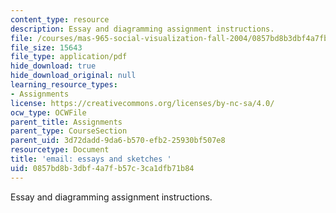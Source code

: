 ```yaml
---
content_type: resource
description: Essay and diagramming assignment instructions.
file: /courses/mas-965-social-visualization-fall-2004/0857bd8b3dbf4a7fb57c3ca1dfb71b84_assn7.pdf
file_size: 15643
file_type: application/pdf
hide_download: true
hide_download_original: null
learning_resource_types:
- Assignments
license: https://creativecommons.org/licenses/by-nc-sa/4.0/
ocw_type: OCWFile
parent_title: Assignments
parent_type: CourseSection
parent_uid: 3d72dadd-9da6-b570-efb2-25930bf507e8
resourcetype: Document
title: 'email: essays and sketches '
uid: 0857bd8b-3dbf-4a7f-b57c-3ca1dfb71b84
---
```

Essay and diagramming assignment instructions.